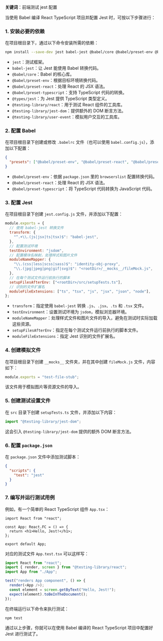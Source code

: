**关键词**：前端测试 jest 配置

当使用 Babel 编译 React TypeScript 项目并配置 Jest 时，可按以下步骤进行：

### 1. 安装必要的依赖

在项目根目录下，通过以下命令安装所需的依赖：

```bash
npm install --save-dev jest babel-jest @babel/core @babel/preset-env @babel/preset-react @babel/preset-typescript @types/jest @testing-library/react @testing-library/jest-dom @testing-library/user-event
```

- `jest`：测试框架。
- `babel-jest`：让 Jest 能使用 Babel 转换代码。
- `@babel/core`：Babel 的核心库。
- `@babel/preset-env`：根据目标环境转换代码。
- `@babel/preset-react`：处理 React 的 JSX 语法。
- `@babel/preset-typescript`：支持 TypeScript 代码的转换。
- `@types/jest`：为 Jest 提供 TypeScript 类型定义。
- `@testing-library/react`：用于测试 React 组件的工具库。
- `@testing-library/jest-dom`：提供额外的 DOM 断言方法。
- `@testing-library/user-event`：模拟用户交互的工具库。

### 2. 配置 Babel

在项目根目录下创建或修改 `.babelrc` 文件（也可以使用 `babel.config.js`），添加以下配置：

```json
{
  "presets": ["@babel/preset-env", "@babel/preset-react", "@babel/preset-typescript"]
}
```

- `@babel/preset-env`：依据 `package.json` 里的 `browserslist` 配置转换代码。
- `@babel/preset-react`：处理 React 的 JSX 语法。
- `@babel/preset-typescript`：将 TypeScript 代码转换为 JavaScript 代码。

### 3. 配置 Jest

在项目根目录下创建 `jest.config.js` 文件，并添加以下配置：

```javascript
module.exports = {
  // 使用 babel-jest 转换文件
  transform: {
    "^.+\\.(js|jsx|ts|tsx)$": "babel-jest",
  },
  // 配置测试环境
  testEnvironment: "jsdom",
  // 配置模块名映射，处理样式和图片文件
  moduleNameMapper: {
    "\\.(css|less|scss|sass)$": "identity-obj-proxy",
    "\\.(jpg|jpeg|png|gif|svg)$": "<rootDir>/__mocks__/fileMock.js",
  },
  // 在每个测试文件运行前执行的脚本
  setupFilesAfterEnv: ["<rootDir>/src/setupTests.ts"],
  // 识别的文件扩展名
  moduleFileExtensions: ["ts", "tsx", "js", "jsx", "json", "node"],
};
```

- `transform`：指定使用 `babel-jest` 转换 `.js`、`.jsx`、`.ts` 和 `.tsx` 文件。
- `testEnvironment`：设置测试环境为 `jsdom`，模拟浏览器环境。
- `moduleNameMapper`：处理样式文件和图片文件的导入，避免在测试时实际加载这些资源。
- `setupFilesAfterEnv`：指定在每个测试文件运行前执行的脚本文件。
- `moduleFileExtensions`：指定 Jest 识别的文件扩展名。

### 4. 创建模拟文件

在项目根目录下创建 `__mocks__` 文件夹，并在其中创建 `fileMock.js` 文件，内容如下：

```javascript
module.exports = "test-file-stub";
```

该文件用于模拟图片等资源文件的导入。

### 5. 创建测试设置文件

在 `src` 目录下创建 `setupTests.ts` 文件，并添加以下内容：

```typescript
import "@testing-library/jest-dom";
```

这会引入 `@testing-library/jest-dom` 提供的额外 DOM 断言方法。

### 6. 配置 `package.json`

在 `package.json` 文件中添加测试脚本：

```json
{
  "scripts": {
    "test": "jest"
  }
}
```

### 7. 编写并运行测试用例

例如，有一个简单的 React TypeScript 组件 `App.tsx`：

```tsx
import React from "react";

const App: React.FC = () => {
  return <h1>Hello, Jest!</h1>;
};

export default App;
```

对应的测试文件 `App.test.tsx` 可以这样写：

```typescript
import React from "react";
import { render, screen } from "@testing-library/react";
import App from "./App";

test("renders App component", () => {
  render(<App />);
  const element = screen.getByText("Hello, Jest!");
  expect(element).toBeInTheDocument();
});
```

在终端运行以下命令来执行测试：

```bash
npm test
```

通过以上步骤，你就可以在使用 Babel 编译的 React TypeScript 项目中配置好 Jest 进行测试了。
